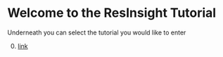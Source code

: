 # Welcome to the ResInsight Tutorial

Underneath you can select the tutorial you would like to enter

0. [link](Demo_0_Interface/Demo_0_Interface.md)